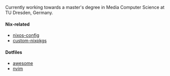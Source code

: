 Currently working towards a master's degree in Media Computer Science at TU Dresden, Germany.

#### Nix-related
- [nixos-config](https://github.com/lwndhrst/nixos-config)
- [custom-nixpkgs](https://github.com/lwndhrst/custom-nixpkgs)

#### Dotfiles
- [awesome](https://github.com/lwndhrst/dotfiles-awesome)
- [nvim](https://github.com/lwndhrst/dotfiles-nvim)

<!--
**lwndhrst/lwndhrst** is a ✨ _special_ ✨ repository because its `README.md` (this file) appears on your GitHub profile.

Here are some ideas to get you started:

- 🔭 I’m currently working on ...
- 🌱 I’m currently learning ...
- 👯 I’m looking to collaborate on ...
- 🤔 I’m looking for help with ...
- 💬 Ask me about ...
- 📫 How to reach me: ...
- 😄 Pronouns: ...
- ⚡ Fun fact: ...
-->
